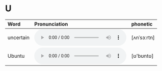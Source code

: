 
# U

| Word  | Pronunciation | phonetic |
| :-- | :-- | :-- |
| uncertain | <audio src="/awesome-pronunciation/public/audio/uncertain.mp3" controls="controls" controlslist="nodownload"></audio> | [ʌnˈsɜːrtn] |
| Ubuntu | <audio src="/awesome-pronunciation/public/audio/Ubuntu.mp3" controls="controls" controlslist="nodownload"></audio> | [ʊ'bʊntʊ] |
